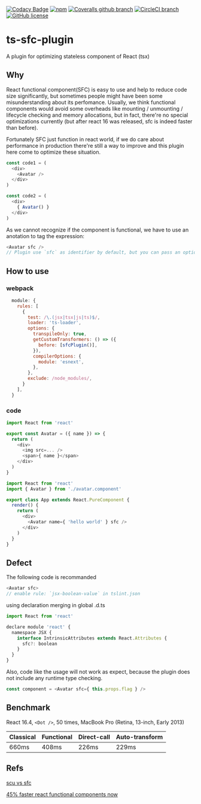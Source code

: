 [![Codacy Badge](https://api.codacy.com/project/badge/Grade/846b3e86d57c4697b681b53e78a9742b)](https://app.codacy.com/app/Saviio/ts-sfc-plugin?utm_source=github.com&utm_medium=referral&utm_content=Saviio/ts-sfc-plugin&utm_campaign=Badge_Grade_Dashboard)
[![npm](https://img.shields.io/npm/v/ts-sfc-plugin.svg?style=for-the-badge)](https://www.npmjs.com/package/ts-sfc-plugin)
[![Coveralls github branch](https://img.shields.io/coveralls/github/Saviio/ts-sfc-plugin/master.svg?style=for-the-badge)](https://coveralls.io/github/Saviio/ts-sfc-plugin?branch=master)
[![CircleCI branch](https://img.shields.io/circleci/project/github/Saviio/ts-sfc-plugin/master.svg?style=for-the-badge)](https://circleci.com/gh/Saviio/ts-sfc-plugin/tree/master)
[![GitHub license](https://img.shields.io/github/license/Saviio/ts-sfc-plugin.svg?style=for-the-badge)](https://github.com/Saviio/ts-sfc-plugin/blob/master/LICENSE)

# ts-sfc-plugin

A plugin for optimizing stateless component of React (tsx)

## Why
React functional component(SFC) is easy to use and help to reduce code size significantly, but sometimes
people might have been some misunderstanding about its perfomance. Usually, we think functional components would avoid some overheads like mounting / unmounting / lifecycle checking and memory allocations, but in fact, there're no special optimizations currently (but after react 16 was released, sfc is indeed faster than before).

Fortunately SFC just function in react world, if we do care about performance in production there're still a way to improve and this plugin here come to optimize these situation.

```javascript
const code1 = (
  <div>
    <Avatar />
  </div>
)

const code2 = (
  <div>
    { Avatar() }
  </div>
)
```
As we cannot recognize if the component is functional, we have to use an anotation to tag the expression:

```javascript
<Avatar sfc />
// Plugin use `sfc` as identifier by default, but you can pass an option to override it.
```

## How to use

### webpack
```javascript
  module: {
    rules: [
      {
        test: /\.(jsx|tsx|js|ts)$/,
        loader: 'ts-loader',
        options: {
          transpileOnly: true,
          getCustomTransformers: () => ({
            before: [sfcPlugin()],
          }),
          compilerOptions: {
            module: 'esnext',
          },
        },
        exclude: /node_modules/,
      }
    ],
  }
```

### code

```javascript
import React from 'react'

export const Avatar = ({ name }) => {
  return (
    <div>
      <img src=... />
      <span>{ name }</span>
    </div>
  )
}
```

```javascript
import React from 'react'
import { Avatar } from './avatar.component'

export class App extends React.PureComponent {
  render() {
    return (
      <div>
        <Avatar name={ 'hello world' } sfc />
      </div>
    )
  }
}
```


## Defect
The following code is recommanded

```javascript
<Avatar sfc>
// enable rule: `jsx-boolean-value` in tslint.json
```

using declaration merging in global .d.ts
```javascript
import React from 'react'

declare module 'react' {
  namespace JSX {
    interface IntrinsicAttributes extends React.Attributes {
      sfc?: boolean
    }
  }
}
```

Also, code like the usage will not work as expect, because the plugin does not include any runtime type checking.

```javascript
const component = <Avatar sfc={ this.props.flag } />
```

## Benchmark

React 16.4, ```<Dot />```, 50 times, MacBook Pro (Retina, 13-inch, Early 2013)

| Classical | Functional | Direct-call | Auto-transform |
|--|--|--|--|
| 660ms | 408ms | 226ms | 229ms |

## Refs

[scu vs sfc](https://stackoverflow.com/questions/45795380/component-with-shouldcomponentupdate-vs-stateless-component-performance)

[45% faster react functional components now](https://medium.com/missive-app/45-faster-react-functional-components-now-3509a668e69f)
